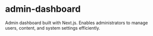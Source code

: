 # admin-dashboard
Admin dashboard built with Next.js. Enables administrators to manage users, content, and system settings efficiently.
